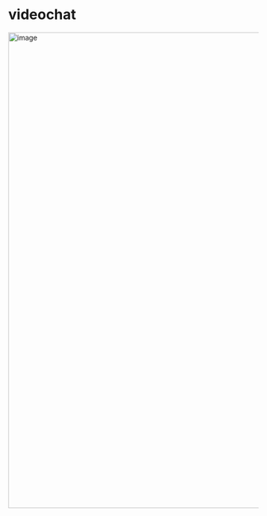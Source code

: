 # videochat
<img width="959" alt="image" src="https://github.com/SuraviMitra/videochat/assets/119784780/2d3f910b-46f6-40fd-bf29-6a91fc9db09c">
